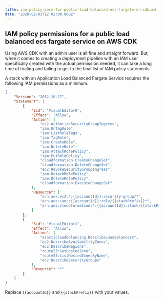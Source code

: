 ```yaml
---
title: iam-policy-perm-for-public-load-balanced-ecs-fargate-on-cdk.md
date: "2020-02-03T12:02:00.000Z"
---
```


## IAM policy permissions for a public load balanced ecs fargate service on AWS CDK

Using AWS CDK with an admin user is all fine and straight forward. But, when it comes to creating a deployment pipeline with an IAM user specifically created with the actual permission needed, it can take a long time of trialing and failing to get to the final list of IAM policy statements.

A stack with an Application Load Balanced Fargate Service requires the following IAM permissions as a minimum.

```json
{
    "Version": "2012-10-17",
    "Statement": [
        {
            "Sid": "VisualEditor0",
            "Effect": "Allow",
            "Action": [
                "ec2:AuthorizeSecurityGroupIngress",
                "iam:UntagRole",
                "iam:ListRoleTags",
                "iam:TagRole",
                "iam:CreateRole",
                "iam:DeleteRole",
                "iam:AttachRolePolicy",
                "iam:PutRolePolicy",
                "cloudformation:CreateChangeSet",
                "cloudformation:DeleteChangeSet",
                "ec2:RevokeSecurityGroupIngress",
                "iam:DetachRolePolicy",
                "iam:DeleteRolePolicy",
                "cloudformation:ExecuteChangeSet"
            ],
            "Resource": [
                "arn:aws:ec2:*:{{accountId}}:security-group/*",
                "arn:aws:iam::{{accountId}}:role/{{stackPrefix}}*",
                "arn:aws:cloudformation:*:{{accountId}}:stack/{{stackPrefix}}*/*"
            ]
        },
        {
            "Sid": "VisualEditor1",
            "Effect": "Allow",
            "Action": [
                "elasticloadbalancing:DescribeLoadBalancers",
                "ec2:DescribeAvailabilityZones",
                "ec2:DescribeRegions",
                "route53:GetHostedZone",
                "route53:ListHostedZonesByName",
                "ec2:DescribeSecurityGroups"
            ],
            "Resource": "*"
        }
    ]
}
```

Replace `{{accountId}}` and `{{stackPrefix}}` with your values.
